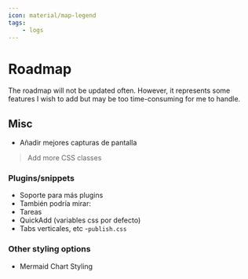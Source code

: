 ```yaml
---
icon: material/map-legend
tags:
    - logs
---
```


# Roadmap

The roadmap will not be updated often. However, it represents some features I
wish to add but may be too time-consuming for me to handle.

## Misc

- Añadir mejores capturas de pantalla
> Add more CSS classes

### Plugins/snippets

- Soporte para más plugins
- También podría mirar:
- Tareas
- QuickAdd (variables css por defecto)
- Tabs verticales, etc
-`publish.css`

### Other styling options

- Mermaid Chart Styling
